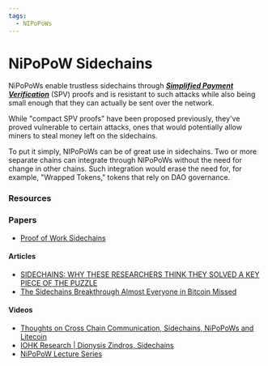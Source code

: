 ```yaml
---
tags:
  - NIPoPoWs
---
```


# NiPoPoW Sidechains

NiPoPoWs enable trustless sidechains through [***Simplified Payment Verification***](modes.md) (SPV) proofs and is resistant to such attacks while also being small enough that they can actually be sent over the network.

While "compact SPV proofs" have been proposed previously, they've proved vulnerable to certain attacks, ones that would potentially allow miners to steal money left on the sidechains.

To put it simply, NIPoPoWs can be of great use in sidechains. Two or more separate chains can integrate through NIPoPoWs without the need for change in other chains. Such integration would erase the need for, for example, "Wrapped Tokens," tokens that rely on DAO governance. 


### Resources

### Papers

- [Proof of Work Sidechains](https://eprint.iacr.org/2018/1048.pdf)

#### Articles

- [SIDECHAINS: WHY THESE RESEARCHERS THINK THEY SOLVED A KEY PIECE OF THE PUZZLE](https://bitcoinmagazine.com/technical/sidechains-why-these-researchers-think-they-solved-key-piece-puzzle)
- [The Sidechains Breakthrough Almost Everyone in Bitcoin Missed](https://www.coindesk.com/markets/2018/01/17/the-sidechains-breakthrough-almost-everyone-in-bitcoin-missed/)

#### Videos

- [Thoughts on Cross Chain Communication, Sidechains, NiPoPoWs and Litecoin](https://www.youtube.com/watch?v=HvIAgDEUC4o)
- [IOHK Research | Dionysis Zindros, Sidechains](https://www.youtube.com/watch?v=Y5QUGqFQnWg)
- [NiPoPoW Lecture Series](https://www.youtube.com/watch?v=Bky_YlzToSA)
